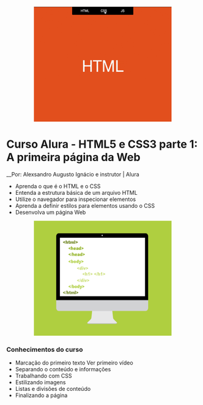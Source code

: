 <p align="center">
  <img width="360" height="300" src="https://github.com/alexaugusto23/HTML_e_CSS_alura/blob/master/img/HTML%20e%20CSS.gif">
</p>


# Curso Alura - HTML5 e CSS3 parte 1: A primeira página da Web
__Por: Alexsandro Augusto Ignácio e instrutor | Alura

* Aprenda o que é o HTML e o CSS
* Entenda a estrutura básica de um arquivo HTML
* Utilize o navegador para inspecionar elementos
* Aprenda a definir estilos para elementos usando o CSS
* Desenvolva um página Web

<p align="center">
  <img width="360" height="300" src="https://github.com/alexaugusto23/HTML_e_CSS_alura/blob/master/img/pc_interativo.gif">
</p>

### __Conhecimentos do curso__

* Marcação do primeiro texto Ver primeiro vídeo
* Separando o conteúdo e informações
* Trabalhando com CSS
* Estilizando imagens
* Listas e divisões de conteúdo
* Finalizando a página